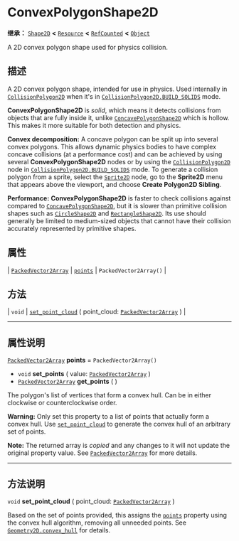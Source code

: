 <!-- ⚠ 请勿编辑本文件 ⚠ -->
<!-- 本文档使用脚本从 WeDot 引擎源码仓库生成。 -->
<!-- 生成脚本：https://github.com/WeDot-Engine/WeDot/tree/4.3/doc/tools/make_md.py； -->
<!-- 原文件：https://github.com/WeDot-Engine/WeDot/tree/4.3/doc/classes/ConvexPolygonShape2D.xml。 -->

<div id="_class_convexpolygonshape2d"></div>

# ConvexPolygonShape2D

**继承：** [`Shape2D`](class_shape2d.md) **<** [`Resource`](class_resource.md) **<** [`RefCounted`](class_refcounted.md) **<** [`Object`](class_object.md)

A 2D convex polygon shape used for physics collision.

## 描述

A 2D convex polygon shape, intended for use in physics. Used internally in [`CollisionPolygon2D`](class_collisionpolygon2d.md) when it's in [`CollisionPolygon2D.BUILD_SOLIDS`](#class_collisionpolygon2d_constant_build_solids) mode.

 **ConvexPolygonShape2D** is *solid*, which means it detects collisions from objects that are fully inside it, unlike [`ConcavePolygonShape2D`](class_concavepolygonshape2d.md) which is hollow. This makes it more suitable for both detection and physics.

 **Convex decomposition:** A concave polygon can be split up into several convex polygons. This allows dynamic physics bodies to have complex concave collisions (at a performance cost) and can be achieved by using several **ConvexPolygonShape2D** nodes or by using the [`CollisionPolygon2D`](class_collisionpolygon2d.md) node in [`CollisionPolygon2D.BUILD_SOLIDS`](#class_collisionpolygon2d_constant_build_solids) mode. To generate a collision polygon from a sprite, select the [`Sprite2D`](class_sprite2d.md) node, go to the **Sprite2D** menu that appears above the viewport, and choose **Create Polygon2D Sibling**.

 **Performance:** **ConvexPolygonShape2D** is faster to check collisions against compared to [`ConcavePolygonShape2D`](class_concavepolygonshape2d.md), but it is slower than primitive collision shapes such as [`CircleShape2D`](class_circleshape2d.md) and [`RectangleShape2D`](class_rectangleshape2d.md). Its use should generally be limited to medium-sized objects that cannot have their collision accurately represented by primitive shapes.

## 属性

| [`PackedVector2Array`](class_packedvector2array.md) | [`points`](#class_convexpolygonshape2d_property_points) | ``PackedVector2Array()`` |

## 方法

| `void` | [`set_point_cloud`](#class_convexpolygonshape2d_method_set_point_cloud) ( point_cloud: [`PackedVector2Array`](class_packedvector2array.md) ) |

<!-- rst-class:: classref-section-separator -->

---

## 属性说明

<div id="_class_convexpolygonshape2d_property_points"></div>

[`PackedVector2Array`](class_packedvector2array.md) **points** = ``PackedVector2Array()`` <div id="class_convexpolygonshape2d_property_points"></div>

- `void` **set_points** ( value: [`PackedVector2Array`](class_packedvector2array.md) )
- [`PackedVector2Array`](class_packedvector2array.md) **get_points** ( )

The polygon's list of vertices that form a convex hull. Can be in either clockwise or counterclockwise order.

 **Warning:** Only set this property to a list of points that actually form a convex hull. Use [`set_point_cloud`](#class_convexpolygonshape2d_method_set_point_cloud) to generate the convex hull of an arbitrary set of points.

**Note:** The returned array is *copied* and any changes to it will not update the original property value. See [`PackedVector2Array`](class_packedvector2array.md) for more details.

<!-- rst-class:: classref-section-separator -->

---

## 方法说明

<div id="_class_convexpolygonshape2d_method_set_point_cloud"></div>

`void` **set_point_cloud** ( point_cloud: [`PackedVector2Array`](class_packedvector2array.md) )<div id="class_convexpolygonshape2d_method_set_point_cloud"></div>

Based on the set of points provided, this assigns the [`points`](#class_convexpolygonshape2d_property_points) property using the convex hull algorithm, removing all unneeded points. See [`Geometry2D.convex_hull`](#class_geometry2d_method_convex_hull) for details.

[^virtual]: 本方法通常需要用户覆盖才能生效。
[^const]: 本方法无副作用，不会修改该实例的任何成员变量。
[^vararg]: 本方法除了能接受在此处描述的参数外，还能够继续接受任意数量的参数。
[^constructor]: 本方法用于构造某个类型。
[^static]: 调用本方法无需实例，可直接使用类名进行调用。
[^operator]: 本方法描述的是使用本类型作为左操作数的有效运算符。
[^bitfield]: 这个值是由下列位标志构成位掩码的整数。
[^void]: 无返回值。
